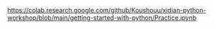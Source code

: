 https://colab.research.google.com/github/Koushouu/xidian-python-workshop/blob/main/getting-started-with-python/Practice.ipynb